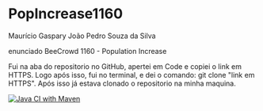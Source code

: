 # PopIncrease1160
Maurício Gaspary
João Pedro Souza da Silva

enunciado BeeCrowd 1160 - Population Increase

Fui na aba do repositorio no GitHub, apertei em Code e copiei o link em HTTPS. Logo após isso, fui no terminal, e dei o comando: git clone "link em HTTPS". Após isso já estava clonado o repositorio na minha maquina.

[![Java CI with Maven](https://github.com/MauGaspary0/PopIncrease1160/actions/workflows/maven.yml/badge.svg)](https://github.com/MauGaspary0/PopIncrease1160/actions/workflows/maven.yml)
